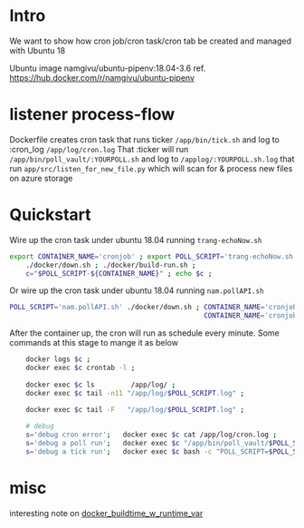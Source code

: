 # Intro
We want to show how cron job/cron task/cron tab be created and managed with Ubuntu 18

Ubuntu image namgivu/ubuntu-pipenv:18.04-3.6
ref. https://hub.docker.com/r/namgivu/ubuntu-pipenv

# listener process-flow  
Dockerfile creates cron task that runs ticker `/app/bin/tick.sh` and log to :cron_log `/app/log/cron.log` 
That :ticker will run `/app/bin/poll_vault/:YOURPOLL.sh` and log to `/applog/:YOURPOLL.sh.log`
                      that run `app/src/listen_for_new_file.py` which will scan for & process new files on azure storage

# Quickstart
Wire up the cron task under ubuntu 18.04 running `trang-echoNow.sh`
```bash
export CONTAINER_NAME='cronjob' ; export POLL_SCRIPT='trang-echoNow.sh' ;
    ./docker/down.sh ; ./docker/build-run.sh ;
    c="$POLL_SCRIPT-${CONTAINER_NAME}" ; echo $c ;
```

Or wire up the cron task under ubuntu 18.04 running `nam.pollAPI.sh`
```bash
POLL_SCRIPT='nam.pollAPI.sh' ./docker/down.sh ; CONTAINER_NAME='cronjob' POLL_SCRIPT='nam.pollAPI.sh' ./docker/build-run.sh ;
                                                CONTAINER_NAME='cronjob' POLL_SCRIPT='nam.pollAPI.sh' c="${POLL_SCRIPT}-${CONTAINER_NAME}" ; echo $c
```

After the container up, the cron will run as schedule every minute.
Some commands at this stage to mange it as below
```bash
    docker logs $c ;
    docker exec $c crontab -l ;
    
    docker exec $c ls         /app/log/ ;
    docker exec $c tail -n11 "/app/log/$POLL_SCRIPT.log" ;

    docker exec $c tail -F   "/app/log/$POLL_SCRIPT.log" ;
    
    # debug
    s='debug cron error';   docker exec $c cat /app/log/cron.log ;
    s='debug a poll run';   docker exec $c "/app/bin/poll_vault/$POLL_SCRIPT" ;
    s='debug a tick run';   docker exec $c bash -c "POLL_SCRIPT=$POLL_SCRIPT ./bin/tick.sh" ;
```


# misc
interesting note on [docker_buildtime_w_runtime_var](./__doc__/note.md)
